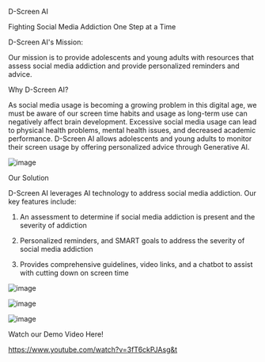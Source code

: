 D-Screen AI

Fighting Social Media Addiction One Step at a Time


D-Screen AI's Mission:

Our mission is to provide adolescents and young adults with resources that assess social media addiction and provide personalized reminders and advice.


Why D-Screen AI?

As social media usage is becoming a growing problem in this digital age, we must be aware of our screen time habits and usage as long-term use can negatively affect brain development. Excessive social media usage can lead to physical health problems, mental health issues, and decreased academic performance. D-Screen AI allows adolescents and young adults to monitor their screen usage by offering personalized advice through Generative AI.


![image](https://github.com/jeesssca/blueteam/assets/81785469/42b6716c-5209-4bd0-b8e7-1995c52a9251)

Our Solution

D-Screen AI leverages AI technology to address social media addiction. Our key features include:

1. An assessment to determine if social media addiction is present and the severity of addiction

2. Personalized reminders, and SMART goals to address the severity of social media addiction

3. Provides comprehensive guidelines, video links, and a chatbot to assist with cutting down on screen time

![image](https://github.com/jeesssca/blueteam/assets/81785469/6974dcc2-e2ad-4cd4-961b-629e9de18d5c)

![image](https://github.com/jeesssca/blueteam/assets/81785469/8e725aec-fcea-462b-8224-3601e97f7f94)

![image](https://github.com/jeesssca/blueteam/assets/81785469/29a9663b-9964-46a4-9e04-06dd46a69ea3)

Watch our Demo Video Here!

https://www.youtube.com/watch?v=3fT6ckPJAsg&t 
